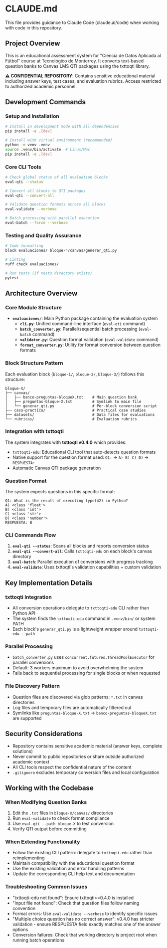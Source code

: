 # CLAUDE.md

This file provides guidance to Claude Code (claude.ai/code) when working with code in this repository.

## Project Overview

This is an educational assessment system for "Ciencia de Datos Aplicada al Fútbol" course at Tecnológico de Monterrey. It converts text-based question banks to Canvas LMS QTI packages using the txttoqti library.

**⚠️ CONFIDENTIAL REPOSITORY**: Contains sensitive educational material including answer keys, test cases, and evaluation rubrics. Access restricted to authorized academic personnel.

## Development Commands

### Setup and Installation
```bash
# Install in development mode with all dependencies
pip install -e .[dev]

# Install with virtual environment (recommended)
python -m venv .venv
source .venv/bin/activate  # Linux/Mac
pip install -e .[dev]
```

### Core CLI Tools
```bash
# Check global status of all evaluation blocks
eval-qti --status

# Convert all blocks to QTI packages
eval-qti --convert-all

# Validate question formats across all blocks
eval-validate --verbose

# Batch processing with parallel execution
eval-batch --force --verbose
```

### Testing and Quality Assurance
```bash
# Code formatting
black evaluaciones/ bloque-*/canvas/generar_qti.py

# Linting
ruff check evaluaciones/

# Run tests (if tests directory exists)
pytest
```

## Architecture Overview

### Core Module Structure
- **`evaluaciones/`**: Main Python package containing the evaluation system
  - **`cli.py`**: Unified command-line interface (`eval-qti` command)
  - **`batch_converter.py`**: Parallel/sequential batch processing (`eval-batch` command)
  - **`validator.py`**: Question format validation (`eval-validate` command)
  - **`format_converter.py`**: Utility for format conversion between question formats

### Block Structure Pattern
Each evaluation block (`bloque-1/`, `bloque-2/`, `bloque-3/`) follows this structure:
```
bloque-X/
├── canvas/
│   ├── banco-preguntas-bloqueX.txt    # Main question bank
│   ├── preguntas-bloque-X.txt         # Symlink to main file
│   └── generar_qti.py                 # Per-block conversion script
├── caso-practico/                     # Practical case studies
├── datasets/                          # Data files for evaluations
└── rubricas/                          # Evaluation rubrics
```

### Integration with txttoqti

The system integrates with **txttoqti v0.4.0** which provides:
- `txttoqti-edu`: Educational CLI tool that auto-detects question formats
- Native support for the question format used: `Q1:` → `A) B) C) D)` → `RESPUESTA:`
- Automatic Canvas QTI package generation

### Question Format
The system expects questions in this specific format:
```
Q1: What is the result of executing type(42) in Python?
A) <class 'float'>
B) <class 'int'>
C) <class 'str'>
D) <class 'number'>
RESPUESTA: B
```

### CLI Commands Flow
1. **`eval-qti --status`**: Scans all blocks and reports conversion status
2. **`eval-qti --convert-all`**: Calls `txttoqti-edu` on each block's canvas directory
3. **`eval-batch`**: Parallel execution of conversions with progress tracking
4. **`eval-validate`**: Uses txttoqti's validation capabilities + custom validation

## Key Implementation Details

### txttoqti Integration
- All conversion operations delegate to `txttoqti-edu` CLI rather than Python API
- The system finds the `txttoqti-edu` command in `.venv/bin/` or system PATH
- Each block's `generar_qti.py` is a lightweight wrapper around `txttoqti-edu --path`

### Parallel Processing
- `batch_converter.py` uses `concurrent.futures.ThreadPoolExecutor` for parallel conversions
- Default: 3 workers maximum to avoid overwhelming the system
- Falls back to sequential processing for single blocks or when requested

### File Discovery Pattern
- Question files are discovered via glob patterns: `*.txt` in canvas directories
- Log files and temporary files are automatically filtered out
- Symlinks like `preguntas-bloque-X.txt` → `banco-preguntas-bloqueX.txt` are supported

## Security Considerations

- Repository contains sensitive academic material (answer keys, complete solutions)
- Never commit to public repositories or share outside authorized academic context
- All CLI tools respect the confidential nature of the content
- `.gitignore` excludes temporary conversion files and local configuration

## Working with the Codebase

### When Modifying Question Banks
1. Edit the `.txt` files in `bloque-X/canvas/` directories
2. Run `eval-validate` to check format compliance
3. Use `eval-qti --path bloque-X` to test conversion
4. Verify QTI output before committing

### When Extending Functionality
- Follow the existing CLI pattern: delegate to `txttoqti-edu` rather than reimplementing
- Maintain compatibility with the educational question format
- Use the existing validation and error handling patterns
- Update the corresponding CLI help text and documentation

### Troubleshooting Common Issues
- "txttoqti-edu not found": Ensure txttoqti>=0.4.0 is installed
- "Input file not found": Check that question files follow naming convention
- Format errors: Use `eval-validate --verbose` to identify specific issues
- "Multiple choice question has no correct answer": v0.4.0 has stricter validation - ensure RESPUESTA field exactly matches one of the answer options
- Conversion failures: Check that working directory is project root when running batch operations